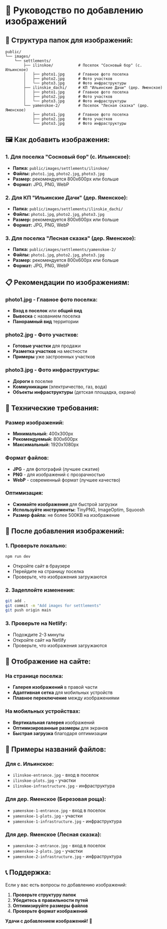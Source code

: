 # 📸 Руководство по добавлению изображений

## 📁 Структура папок для изображений:

```
public/
└── images/
    └── settlements/
        ├── ilinskoe/           # Поселок "Сосновый бор" (с. Ильинское)
        │   ├── photo1.jpg      # Главное фото поселка
        │   ├── photo2.jpg      # Фото участков
        │   └── photo3.jpg      # Фото инфраструктуры
        ├── ilinskie_dachi/     # КП "Ильинские Дачи" (дер. Яменское)
        │   ├── photo1.jpg      # Главное фото поселка
        │   ├── photo2.jpg      # Фото участков
        │   └── photo3.jpg      # Фото инфраструктуры
        └── yamenskoe-2/        # Поселок "Лесная сказка" (дер. Яменское)
            ├── photo1.jpg      # Главное фото поселка
            ├── photo2.jpg      # Фото участков
            └── photo3.jpg      # Фото инфраструктуры
```

## 🖼️ Как добавить изображения:

### 1. **Для поселка "Сосновый бор" (с. Ильинское):**

- **Папка:** `public/images/settlements/ilinskoe/`
- **Файлы:** `photo1.jpg`, `photo2.jpg`, `photo3.jpg`
- **Размер:** рекомендуется 800x600px или больше
- **Формат:** JPG, PNG, WebP

### 2. **Для КП "Ильинские Дачи" (дер. Яменское):**

- **Папка:** `public/images/settlements/ilinskie_dachi/`
- **Файлы:** `photo1.jpg`, `photo2.jpg`, `photo3.jpg`
- **Размер:** рекомендуется 800x600px или больше
- **Формат:** JPG, PNG, WebP

### 3. **Для поселка "Лесная сказка" (дер. Яменское):**

- **Папка:** `public/images/settlements/yamenskoe-2/`
- **Файлы:** `photo1.jpg`, `photo2.jpg`, `photo3.jpg`
- **Размер:** рекомендуется 800x600px или больше
- **Формат:** JPG, PNG, WebP

## 📋 Рекомендации по изображениям:

### **photo1.jpg - Главное фото поселка:**

- **Вход в поселок** или **общий вид**
- **Вывеска** с названием поселка
- **Панорамный вид** территории

### **photo2.jpg - Фото участков:**

- **Готовые участки** для продажи
- **Разметка участков** на местности
- **Примеры** уже застроенных участков

### **photo3.jpg - Фото инфраструктуры:**

- **Дороги** в поселке
- **Коммуникации** (электричество, газ, вода)
- **Объекты инфраструктуры** (детская площадка, охрана)

## 🔧 Технические требования:

### **Размер изображений:**

- **Минимальный:** 400x300px
- **Рекомендуемый:** 800x600px
- **Максимальный:** 1920x1080px

### **Формат файлов:**

- **JPG** - для фотографий (лучшее сжатие)
- **PNG** - для изображений с прозрачностью
- **WebP** - современный формат (лучшее качество)

### **Оптимизация:**

- **Сжимайте изображения** для быстрой загрузки
- **Используйте инструменты:** TinyPNG, ImageOptim, Squoosh
- **Размер файла:** не более 500KB на изображение

## 🚀 После добавления изображений:

### 1. **Проверьте локально:**

```bash
npm run dev
```

- Откройте сайт в браузере
- Перейдите на страницу поселка
- Проверьте, что изображения загружаются

### 2. **Задеплойте изменения:**

```bash
git add .
git commit -m "Add images for settlements"
git push origin main
```

### 3. **Проверьте на Netlify:**

- Подождите 2-3 минуты
- Откройте сайт на Netlify
- Проверьте, что изображения загружаются

## 📱 Отображение на сайте:

### **На странице поселка:**

- **Галерея изображений** в правой части
- **Адаптивная сетка** для мобильных устройств
- **Плавное переключение** между изображениями

### **На мобильных устройствах:**

- **Вертикальная галерея** изображений
- **Оптимизированные размеры** для экранов
- **Быстрая загрузка** благодаря оптимизации

## 🎯 Примеры названий файлов:

### **Для с. Ильинское:**

- `ilinskoe-entrance.jpg` - вход в поселок
- `ilinskoe-plots.jpg` - участки
- `ilinskoe-infrastructure.jpg` - инфраструктура

### **Для дер. Яменское (Березовая роща):**

- `yamenskoe-1-entrance.jpg` - вход в поселок
- `yamenskoe-1-plots.jpg` - участки
- `yamenskoe-1-infrastructure.jpg` - инфраструктура

### **Для дер. Яменское (Лесная сказка):**

- `yamenskoe-2-entrance.jpg` - вход в поселок
- `yamenskoe-2-plots.jpg` - участки
- `yamenskoe-2-infrastructure.jpg` - инфраструктура

## 📞 Поддержка:

Если у вас есть вопросы по добавлению изображений:

1. **Проверьте структуру папок**
2. **Убедитесь в правильности путей**
3. **Оптимизируйте размеры файлов**
4. **Проверьте формат изображений**

**Удачи с добавлением изображений!** 📸
